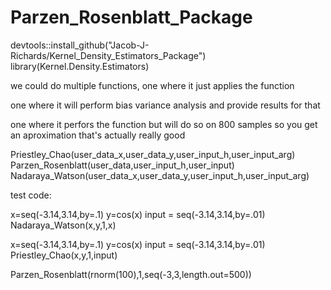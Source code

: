 # Parzen_Rosenblatt_Package

devtools::install_github("Jacob-J-Richards/Kernel_Density_Estimators_Package")
library(Kernel.Density.Estimators)

we could do multiple functions, one where it just applies the function 

one where it will perform bias variance analysis and provide results for that 

one where it perfors the function but will do so on 800 samples so you get an aproximation that's actually really good 



Priestley_Chao(user_data_x,user_data_y,user_input_h,user_input_arg)
Parzen_Rosenblatt(user_data,user_input_h,user_input)
Nadaraya_Watson(user_data_x,user_data_y,user_input_h,user_input_arg)


test code:


x=seq(-3.14,3.14,by=.1)
y=cos(x)
input = seq(-3.14,3.14,by=.01)
Nadaraya_Watson(x,y,1,x)



x=seq(-3.14,3.14,by=.1)
y=cos(x)
input = seq(-3.14,3.14,by=.01)
Priestley_Chao(x,y,1,input)



Parzen_Rosenblatt(rnorm(100),1,seq(-3,3,length.out=500)) 


